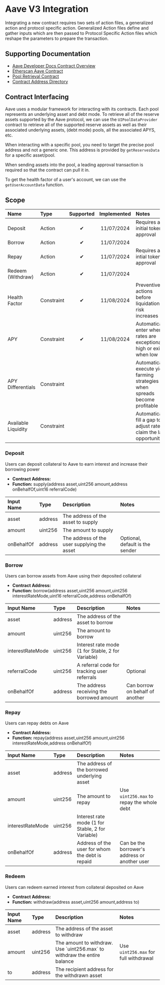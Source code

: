 # Aave V3 Integration

Integrating a new contract requires two sets of action files, a generalized action and protocol specific action. Generalized Action files define and gather inputs which are then passed to Protocol Specific Action files which reshape the parameters to prepare the transaction.

## Supporting Documentation

-   [Aave Developer Docs Contract Overview](https://docs.aave.com/developers/getting-started/contracts-overview)
-   [Etherscan Aave Contract](https://etherscan.io/address/0x87870bca3f3fd6335c3f4ce8392d69350b4fa4e2#writeProxyContract)
-   [Pool Retrieval Contract](https://aave.com/docs/developers/smart-contracts/view-contracts)
-   [Contract Address Directory](https://aave.com/docs/resources/addresses)

## Contract Interfacing

Aave uses a modular framework for interacting with its contracts. Each pool represents an underlying asset and debt mode. To retrieve all of the reserve assets supported by the Aave protocol, we can use the `UIPoolDataProvider` contract to retrieve all of the supported reserve assets as well as their associated underlying assets, (debt mode) pools, all the associated APYS, etc.

When interacting with a specific pool, you need to target the precise pool address and not a generic one. This address is provided by `getReservesData` for a specific asset/pool.

When sending assets into the pool, a leading approval transaction is required so that the contract can pull it in.

To get the health factor of a user's account, we can use the `getUserAccountData` function.

## Scope

| Name                | Type       | Supported | Implemented | Notes                                                                         |
| :------------------ | :--------- | :-------: | :---------: | :---------------------------------------------------------------------------- |
| Deposit             | Action     |    ✔︎    | 11/07/2024  | Requires an initial token approval                                            |
| Borrow              | Action     |    ✔︎    | 11/07/2024  |                                                                               |
| Repay               | Action     |    ✔︎    | 11/07/2024  | Requires an intial token approval                                             |
| Redeem (Withdraw)   | Action     |    ✔︎    | 11/07/2024  |                                                                               |
| Health Factor       | Constraint |    ✔︎    | 11/08/2024  | Preventive actions before liquidation risk increases                          |
| APY                 | Constraint |    ✔︎    | 11/08/2024  | Automatically enter when rates are exceptionally high or exit when low        |
| APY Differentials   | Constraint |           |             | Automatically execute yield farming strategies when spreads become profitable |
| Available Liquidity | Constraint |           |             | Automatically fill a gap to adjust rates / claim the last opportunity         |

### Deposit

Users can deposit collateral to Aave to earn interest and increase their borrowing power

-   **Contract Address:** <Pool Address>
-   **Function:** supply(address asset,uint256 amount,address onBehalfOf,uint16 referralCode)

| Input Name | Type    | Description                                 | Notes                           |
| :--------- | :------ | :------------------------------------------ | :------------------------------ |
| asset      | address | The address of the asset to supply          |
| amount     | uint256 | The amount to supply                        |
| onBehalfOf | address | The address of the user supplying the asset | Optional, default is the sender |

### Borrow

Users can borrow assets from Aave using their deposited collateral

-   **Contract Address:** <Pool Address>
-   **Function:** borrow(address asset,uint256 amount,uint256 interestRateMode,uint16 referralCode,address onBehalfOf)

| Input Name       | Type    | Description                                       | Notes                           |
| :--------------- | :------ | :------------------------------------------------ | :------------------------------ |
| asset            | address | The address of the asset to borrow                |                                 |
| amount           | uint256 | The amount to borrow                              |                                 |
| interestRateMode | uint256 | Interest rate mode (1 for Stable, 2 for Variable) |                                 |
| referralCode     | uint256 | A referral code for tracking user referrals       | Optional                        |
| onBehalfOf       | address | The address receiving the borrowed amount         | Can borrow on behalf of another |

### Repay

Users can repay debts on Aave

-   **Contract Address:** <Pool Address>
-   **Function:** repay(address asset,uint256 amount,uint256 interestRateMode,address onBehalfOf)

| Input Name       | Type    | Description                                       | Notes                                         |
| :--------------- | :------ | :------------------------------------------------ | :-------------------------------------------- |
| asset            | address | The address of the borrowed underlying asset      |                                               |
| amount           | uint256 | The amount to repay                               | Use `uint256.max` to repay the whole debt     |
| interestRateMode | uint256 | Interest rate mode (1 for Stable, 2 for Variable) |                                               |
| onBehalfOf       | address | Address of the user for whom the debt is repaid   | Can be the borrower's address or another user |

### Redeem

Users can redeem earned interest from collateral deposited on Aave

-   **Contract Address:** <Pool Address>
-   **Function:** withdraw(address asset,uint256 amount,address to)

| Input Name | Type    | Description                                                                | Notes                                 |
| :--------- | :------ | :------------------------------------------------------------------------- | :------------------------------------ |
| asset      | address | The address of the asset to withdraw                                       |                                       |
| amount     | uint256 | The amount to withdraw. Use \`uint256.max\` to withdraw the entire balance | Use `uint256.max` for full withdrawal |
| to         | address | The recipient address for the withdrawn asset                              |                                       |
